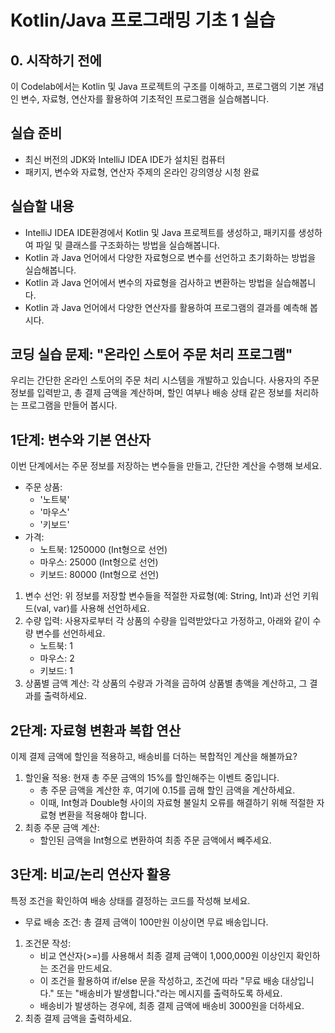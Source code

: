 # Kotlin/Java 프로그래밍 기초 1 실습

## 0. 시작하기 전에

이 Codelab에서는 Kotlin 및 Java 프로젝트의 구조를 이해하고, 프로그램의 기본 개념인  변수, 자료형, 연산자를 활용하여 기초적인 프로그램을 실습해봅니다.

## 실습 준비

- 최신 버전의 JDK와 IntelliJ IDEA IDE가 설치된 컴퓨터
- 패키지, 변수와 자료형, 연산자 주제의 온라인 강의영상 시청 완료

## 실습할 내용

- IntelliJ IDEA IDE환경에서 Kotlin 및 Java 프로젝트를 생성하고, 패키지를 생성하여 파일 및 클래스를 구조화하는 방법을 실습해봅니다.
- Kotlin 과 Java 언어에서 다양한 자료형으로 변수를 선언하고 초기화하는 방법을 실습해봅니다.
- Kotlin 과 Java 언어에서 변수의 자료형을 검사하고 변환하는 방법을 실습해봅니다.
- Kotlin 과 Java 언어에서 다양한 연산자를 활용하여 프로그램의 결과를 예측해 봅시다.

## 코딩 실습 문제: "온라인 스토어 주문 처리 프로그램"

우리는 간단한 온라인 스토어의 주문 처리 시스템을 개발하고 있습니다. 사용자의 주문 정보를 입력받고, 총 결제 금액을 계산하며, 할인 여부나 배송 상태 같은 정보를 처리하는 프로그램을 만들어 봅시다.

## 1단계: 변수와 기본 연산자
이번 단계에서는 주문 정보를 저장하는 변수들을 만들고, 간단한 계산을 수행해 보세요.
- 주문 상품:
	- '노트북'
	- '마우스'
	- '키보드'
- 가격:
	- 노트북: 1250000 (Int형으로 선언)
	- 마우스: 25000 (Int형으로 선언)
	- 키보드: 80000 (Int형으로 선언)

1. 변수 선언: 위 정보를 저장할 변수들을 적절한 자료형(예: String, Int)과 선언 키워드(val, var)를 사용해 선언하세요.
2. 수량 입력: 사용자로부터 각 상품의 수량을 입력받았다고 가정하고, 아래와 같이 수량 변수를 선언하세요.
	- 노트북: 1
	- 마우스: 2
	- 키보드: 1
3. 상품별 금액 계산: 각 상품의 수량과 가격을 곱하여 상품별 총액을 계산하고, 그 결과를 출력하세요.

## 2단계: 자료형 변환과 복합 연산
이제 결제 금액에 할인을 적용하고, 배송비를 더하는 복합적인 계산을 해볼까요?
1. 할인율 적용: 현재 총 주문 금액의 15%를 할인해주는 이벤트 중입니다.
	- 총 주문 금액을 계산한 후, 여기에 0.15를 곱해 할인 금액을 계산하세요.
	- 이때, Int형과 Double형 사이의 자료형 불일치 오류를 해결하기 위해 적절한 자료형 변환을 적용해야 합니다.
2. 최종 주문 금액 계산:
	- 할인된 금액을 Int형으로 변환하여 최종 주문 금액에서 빼주세요.

## 3단계: 비교/논리 연산자 활용
특정 조건을 확인하여 배송 상태를 결정하는 코드를 작성해 보세요.
- 무료 배송 조건: 총 결제 금액이 100만원 이상이면 무료 배송입니다.

1. 조건문 작성:
	- 비교 연산자(>=)를 사용해서 최종 결제 금액이 1,000,000원 이상인지 확인하는 조건을 만드세요.
	- 이 조건을 활용하여 if/else 문을 작성하고, 조건에 따라 "무료 배송 대상입니다." 또는 "배송비가 발생합니다."라는 메시지를 출력하도록 하세요.
	- 배송비가 발생하는 경우에, 최종 결제 금액에 배송비 3000원을 더하세요.
2. 최종 결제 금액을 출력하세요.
